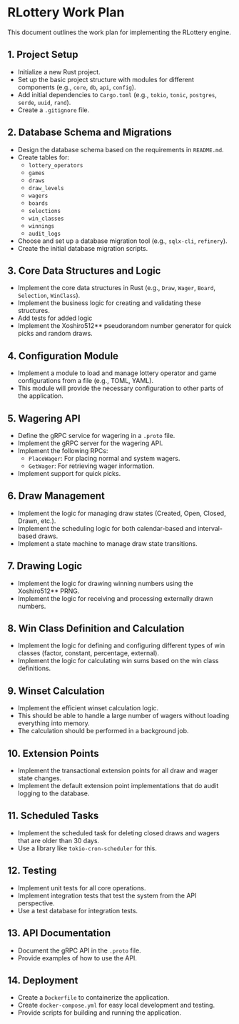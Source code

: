 # RLottery Work Plan

This document outlines the work plan for implementing the RLottery engine.

## 1. Project Setup
- Initialize a new Rust project.
- Set up the basic project structure with modules for different components (e.g., `core`, `db`, `api`, `config`).
- Add initial dependencies to `Cargo.toml` (e.g., `tokio`, `tonic`, `postgres`, `serde`, `uuid`, `rand`).
- Create a `.gitignore` file.

## 2. Database Schema and Migrations
- Design the database schema based on the requirements in `README.md`.
- Create tables for:
    - `lottery_operators`
    - `games`
    - `draws`
    - `draw_levels`
    - `wagers`
    - `boards`
    - `selections`
    - `win_classes`
    - `winnings`
    - `audit_logs`
- Choose and set up a database migration tool (e.g., `sqlx-cli`, `refinery`).
- Create the initial database migration scripts. 

## 3. Core Data Structures and Logic
- Implement the core data structures in Rust (e.g., `Draw`, `Wager`, `Board`, `Selection`, `WinClass`).
- Implement the business logic for creating and validating these structures.
- Add tests for added logic
- Implement the Xoshiro512** pseudorandom number generator for quick picks and random draws.

## 4. Configuration Module
- Implement a module to load and manage lottery operator and game configurations from a file (e.g., TOML, YAML).
- This module will provide the necessary configuration to other parts of the application.

## 5. Wagering API
- Define the gRPC service for wagering in a `.proto` file.
- Implement the gRPC server for the wagering API.
- Implement the following RPCs:
    - `PlaceWager`: For placing normal and system wagers.
    - `GetWager`: For retrieving wager information.
- Implement support for quick picks.

## 6. Draw Management
- Implement the logic for managing draw states (Created, Open, Closed, Drawn, etc.).
- Implement the scheduling logic for both calendar-based and interval-based draws.
- Implement a state machine to manage draw state transitions.

## 7. Drawing Logic
- Implement the logic for drawing winning numbers using the Xoshiro512** PRNG.
- Implement the logic for receiving and processing externally drawn numbers.

## 8. Win Class Definition and Calculation
- Implement the logic for defining and configuring different types of win classes (factor, constant, percentage, external).
- Implement the logic for calculating win sums based on the win class definitions.

## 9. Winset Calculation
- Implement the efficient winset calculation logic.
- This should be able to handle a large number of wagers without loading everything into memory.
- The calculation should be performed in a background job.

## 10. Extension Points
- Implement the transactional extension points for all draw and wager state changes.
- Implement the default extension point implementations that do audit logging to the database.

## 11. Scheduled Tasks
- Implement the scheduled task for deleting closed draws and wagers that are older than 30 days.
- Use a library like `tokio-cron-scheduler` for this.

## 12. Testing
- Implement unit tests for all core operations.
- Implement integration tests that test the system from the API perspective.
- Use a test database for integration tests.

## 13. API Documentation
- Document the gRPC API in the `.proto` file.
- Provide examples of how to use the API.

## 14. Deployment
- Create a `Dockerfile` to containerize the application.
- Create `docker-compose.yml` for easy local development and testing.
- Provide scripts for building and running the application.
